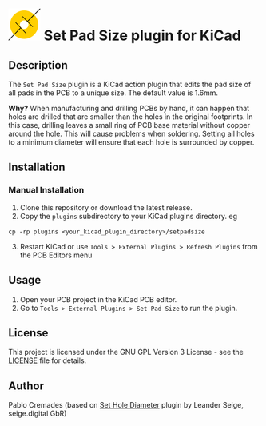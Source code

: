 # ![icon](resources/icon.png) Set Pad Size plugin for KiCad

## Description
The `Set Pad Size` plugin is a KiCad action plugin that edits the pad size of all pads in the PCB to a unique size. The default value is 1.6mm. 

**Why?** When manufacturing and drilling PCBs by hand, it can happen that holes are drilled that are smaller than the holes in the original footprints. In this case, drilling leaves a small ring of PCB base material without copper around the hole. This will cause problems when soldering. Setting all holes to a minimum diameter will ensure that each hole is surrounded by copper.

## Installation

### Manual Installation

1. Clone this repository or download the latest release.
2. Copy the `plugins` subdirectory to your KiCad plugins directory. eg
   
```
cp -rp plugins <your_kicad_plugin_directory>/setpadsize
```

3. Restart KiCad or use `Tools > External Plugins > Refresh Plugins` from the PCB Editors menu

## Usage
1. Open your PCB project in the KiCad PCB editor.
2. Go to `Tools > External Plugins > Set Pad Size` to run the plugin.

## License
This project is licensed under the GNU GPL Version 3 License - see the [LICENSE](LICENSE) file for details.

## Author
Pablo Cremades (based on [Set Hole Diameter](https://github.com/seigedigital/setholediameterpluginforkicad/tree/main) plugin by Leander Seige, seige.digital GbR)
